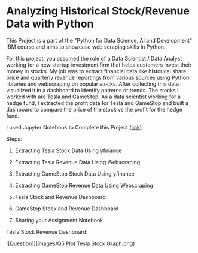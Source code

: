 # Analyzing Historical Stock/Revenue Data with Python

This Project is a part of the "Python for Data Science, AI and Development" IBM course and aims to showcase web scraping skills in Python.

For this project, you assumed the role of a Data Scientist / Data Analyst working for a new startup investment firm that helps customers invest their money in stocks. My job was to extract financial data like historical share price and quarterly revenue reportings from various sources using Python libraries and webscraping on popular stocks. After collecting this data 
visualized it in a dashboard to identify patterns or trends. The stocks I worked with are Tesla and GameStop. As a data scientist working for a hedge fund, I extracted the profit data for Tesla and GameStop and built a dashboard to compare the price of the stock vs the profit for the hedge fund.

I used Jupyter Notebook to Complete this Project ([link](http://localhost:8888/notebooks/Desktop/IBM%20Data%20Analyst/Python%20Project%20for%20Data%20Science/Analyzing%20Historical%20Stock_Revenue%20Data%20Project.ipynb)).

Steps:

1. Extracting Tesla Stock Data Using yfinance

2. Extracting Tesla Revenue Data Using Webscraping
  
3. Extracting GameStop Stock Data Using yfinance
 
4. Extracting GameStop Revenue Data Using Webscraping
  
5. Tesla Stock and Revenue Dashboard
   
6. GameStop Stock and Revenue Dashboard
   
7. Sharing your Assignment Notebook

Tesla Stock Revenue Dashboard:

![Question1](images/Q5 Plot Tesla Stock Graph.png)
